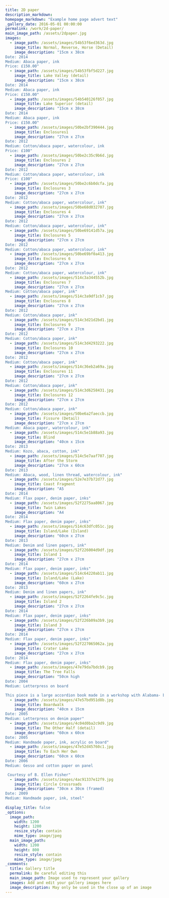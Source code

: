```yaml
---
title: 2D paper
description_markdown:
homepage_markdown: "Example home page advert text"
_gallery_date: 2016-05-01 00:00:00
permalink: /work/2d-paper/
main_image_path: /assets/2dpaper.jpg
images: 
  - image_path: /assets/images/54b53f6ed363d.jpg
    image_title: Normal, Reverse, Horse (Detail)
    image_description: "15cm x 38cm
Date: 2014
Medium: Abaca paper, ink
Price: £150.00"
  - image_path: /assets/images/54b53fbf5d227.jpg
    image_title: Lake Valley (detail)
    image_description: "15cm x 38cm
Date: 2014
Medium: Abaca paper, ink
Price: £150.00"
  - image_path: /assets/images/54b540126f057.jpg
    image_title: Lake Superior (detail)
    image_description: "15cm x 38cm
Date: 2014
Medium: Abaca paper, ink
Price: £150.00"
  - image_path: /assets/images/50be2bf390444.jpg
    image_title: Enclosures1
    image_description: "27cm x 27cm
Date: 2012
Medium: Cotton/abaca paper, watercolour, ink
Price: £100"
  - image_path: /assets/images/50be2c35c9b6d.jpg
    image_title: Enclosures 2
    image_description: "27cm x 27cm
Date: 2012
Medium: Cotton/abaca paper, watercolour, ink
Price: £100"
  - image_path: /assets/images/50be2c6b0dcfa.jpg
    image_title: Enclosures 3
    image_description: "27cm x 27cm
Date: 2012
Medium: Cotton/abaca paper, watercolour, ink"    
  - image_path: /assets/images/50be68d032707.jpg
    image_title: Enclosures 4
    image_description: "27cm x 27cm
Date: 2012
Medium: Cotton/abaca paper, watercolour, ink"
  - image_path: /assets/images/50be69141d57a.jpg
    image_title: Enclosures 5
    image_description: "27cm x 27cm
Date: 2012
Medium: Cotton/abaca paper, watercolour, ink"
  - image_path: /assets/images/50be69bf0a413.jpg
    image_title: Enclosures 6
    image_description: "27cm x 27cm
Date: 2012
Medium: Cotton/abaca paper, watercolour, ink"
  - image_path: /assets/images/514c3a344552b.jpg
    image_title: Enclosures 7
    image_description: "27cm x 27cm
Medium: Cotton/abaca paper, ink"
  - image_path: /assets/images/514c3a9df1cb7.jpg
    image_title: Enclosures 8
    image_description: "27cm x 27cm
Date: 2012
Medium: Cotton/abaca paper, ink"
  - image_path: /assets/images/514c3d21d2bd1.jpg
    image_title: Enclosures 9
    image_description: "27cm x 27cm
Date: 2012
Medium: Cotton/abaca paper, ink"
  - image_path: /assets/images/514c3d4293222.jpg
    image_title: Enclosures 10
    image_description: "27cm x 27cm
Date: 2012
Medium: Cotton/abaca paper, ink"
  - image_path: /assets/images/514c36eb2a69a.jpg
    image_title: Enclosures 11
    image_description: "27cm x 27cm
Date: 2012
Medium: Cotton/abaca paper, ink"
  - image_path: /assets/images/514c3d6258431.jpg
    image_title: Enclosures 12
    image_description: "27cm x 27cm
Date: 2012
Medium: Cotton/abaca paper, ink"
  - image_path: /assets/images/50be6a2faeccb.jpg
    image_title: Fissure (Detail)
    image_description: "27cm x 27cm
Medium: Abaca paper, watercolour, ink"
  - image_path: /assets/images/514c5e1b88a93.jpg
    image_title: Blind
    image_description: "40cm x 15cm
Date: 2013
Medium: Kozo, abaca, cotton, ink"
  - image_path: /assets/images/514c5e7aaf707.jpg
    image_title: After the Storm
    image_description: "27cm x 60cm
Date: 2013
Medium: Abaca, wood, linen thread, watercolour, ink"
  - image_path: /assets/images/52e7e37b72d77.jpg
    image_title: Coast Fragment
    image_description: "A5
Date: 2014
Medium: Flax paper, denim paper, inks"
  - image_path: /assets/images/52f2275aa8067.jpg
    image_title: Twin Lakes
    image_description: "A4
Date: 2014
Medium: Flax paper, denim paper, inks"
  - image_path: /assets/images/514c63dfc051c.jpg
    image_title: Island/Lake (Island)
    image_description: "60cm x 27cm
Date: 2013
Medium: Denim and linen papers, ink"
  - image_path: /assets/images/52f226004d9df.jpg
    image_title: Island 1
    image_description: "27cm x 27cm
Date: 2014
Medium: Flax paper, denim paper, inks"
  - image_path: /assets/images/514c64220ab11.jpg
    image_title: Island/Lake (Lake)
    image_description: "60cm x 27cm
Date: 2013
Medium: Denim and linen papers, ink"
  - image_path: /assets/images/52f2264fe9c5c.jpg
    image_title: Island 2
    image_description: "27cm x 27cm
Date: 2014
Medium: Flax paper, denim paper, inks"
  - image_path: /assets/images/52f226b09a3b9.jpg
    image_title: Island 3
    image_description: "27cm x 27cm
Date: 2014
Medium: Flax paper, denim paper, inks"
  - image_path: /assets/images/52f227065062a.jpg
    image_title: Crater Lake
    image_description: "27cm x 27cm
Date: 2014
Medium: Flax paper, denim paper, inks"
  - image_path: /assets/images/47e79da7bdcb9.jpg
    image_title: The Tree Falls
    image_description: "50cm high
Date: 2004
Medium: Letterpress on board

This piece is a large accordion book made in a workshop with Alabama- based printer Amos Kenn"
  - image_path: /assets/images/47e57bd951d8b.jpg
    image_title: Boardwalk
    image_description: "40cm x 15cm
Date: 2005
Medium: Letterpress on denim paper"
  - image_path: /assets/images/4c04d0ba2c9d9.jpg
    image_title: The Other Half (detail)
    image_description: "60cm x 60cm
Date: 2005
Medium: Handmade paper, ink, acrylic on board"
  - image_path: /assets/images/47e52d45760c1.jpg
    image_title: To Each Her Own
    image_description: "60cm x 60cm
Date: 2006
Medium: Gesso and cotton paper on panel

 Courtesy of B. Ellen Fisher"
  - image_path: /assets/images/4ac91337e12f9.jpg
    image_title: Circle Crossroads
    image_description: "30cm x 30cm (framed)
Date: 2009
Medium: Handmade paper, ink, steel"
 
display_title: false
_options:
  image_path:
    width: 1200
    height: 1200
    resize_style: contain
    mime_type: image/jpeg
  main_image_path:
    width: 1200
    height: 800
    resize_style: contain
    mime_type: image/jpeg
_comments:
  title: Gallery title
  permalink: Be careful editing this
  main_image_path: Image used to represent your gallery
  images: Add and edit your gallery images here
  image_description: May only be used in the close up of an image
---
```

